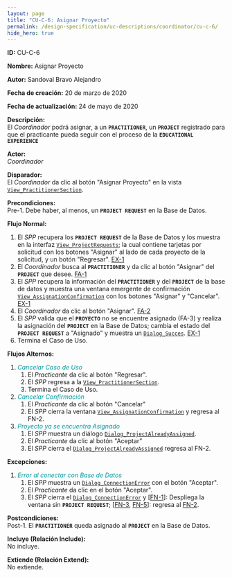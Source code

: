 ```yaml
---
layout: page
title: "CU-C-6: Asignar Proyecto"
permalink: /design-specification/uc-descriptions/coordinator/cu-c-6/
hide_hero: true
---
```

<style>
   a.disabled {
      color: #03989E;
      pointer-events: none;
      cursor: default;
   }
</style>

**ID:** CU-C-6

**Nombre:** Asignar Proyecto

**Autor:** Sandoval Bravo Alejandro

**Fecha de creación:** 20 de marzo de 2020

**Fecha de actualización:** 24 de mayo de 2020

**Descripción:**  
El *Coordinador* podrá asignar, a un **`PRACTITIONER`**, un **`PROJECT`** registrado para que el practicante pueda seguir con el proceso de la **`EDUCATIONAL EXPERIENCE`**

**Actor:**  
*Coordinador*

**Disparador:**  
El *Coordinador* da clic al botón "Asignar Proyecto" en la vista [`View_PractitionerSection`][VPSE].

**Precondiciones:**  
Pre-1. Debe haber, al menos, un **`PROJECT REQUEST`** en la Base de Datos.

**Flujo Normal:**
  1. El <a id="fn_1"></a> *SPP* recupera los **`PROJECT REQUEST`** de la Base de Datos y los muestra en la interfaz [`View_ProjectRequests`][VPRE]; la cual contiene tarjetas por solicitud con los botones "Asignar" al lado de cada proyecto de la solicitud, y un botón "Regresar". <a href="#ex_1">EX-1</a>
  2. El <a id="fn_2"></a> *Coordinador* busca al **`PRACTITIONER`** y da clic al botón "Asignar" del **`PROJECT`** que desee. <a href="#fa_1">FA-1</a>
  3. El <a id="fn_3"></a> *SPP* recupera la información del **`PRACTITIONER`** y del **`PROJECT`** de la base de datos y muestra una ventana emergente de confirmación [`View_AssignationConfirmation`][VACO] con los botones "Asignar" y "Cancelar". <a href="#ex_1">EX-1</a>
  4. El *Coordinador* da clic al botón "Asignar". <a href="#fa_2">FA-2</a>
  5. El <a id="fn_5"></a> *SPP* valida que el **`PROYECTO`** no se encuentre asignado (FA-3) y realiza la asignación del **`PROJECT`** en la Base de Datos; cambia el estado del **`PROJECT REQUEST`** a "Asignado" y muestra un [`Dialog_Succes`][DLSU]. <a href="#ex_1">EX-1</a>
  6. Termina el Caso de Uso.

**Flujos Alternos:**
  1. <a id="fa_1" class="disabled"><i>Cancelar Caso de Uso</i></a>
     1. El *Practicante* da clic al botón "Regresar".
     2. El *SPP* regresa a la [`View_PractitionerSection`][VPSE].
     3. Termina el Caso de Uso.
  2. <a id="fa_2" class="disabled"><i>Cancelar Confirmación</i></a>
     1. El *Practicante* da clic al botón "Cancelar"
     2. El *SPP* cierra la ventana [`View_AssignationConfirmation`][VACO] y regresa al FN-2.
  3. <a id="fa_3" class="disabled"><i>Proyecto ya se encuentra Asignado</i></a>
     1. El *SPP* muestra un diálogo [`Dialog_ProjectAlreadyAssigned`][DLAA].
     2. El *Practicante* da clic al botón "Aceptar"
     3. El *SPP* cierra el [`Dialog_ProjectAlreadyAssigned`][DLAA] regresa al FN-2.

**Excepciones:**
   1. <a id="ex_1" class="disabled"><i>Error al conectar con Base de Datos</i></a>
      1. El *SPP* muestra un [`Dialog_ConnectionError`][DLCE] con el botón "Aceptar".
      2. El *Practicante* da clic en el botón "Aceptar".
      3. El *SPP* cierra el [`Dialog_ConnectionError`][DLCE] y [<a href="#fn_1">FN-1</a>]: Despliega la ventana sin **`PROJECT REQUEST`**; [<a href="#fn_3">FN-3</a>, <a href="#fn_5">FN-5</a>]: regresa al <a href="#fn_2">FN-2</a>.


**Postcondiciones:**  
Post-1. El **`PRACTITIONER`** queda asignado al **`PROJECT`** en la Base de Datos.

**Incluye (Relación Include):**  
No incluye.

**Extiende (Relación Extend):**  
No extiende.

[VPSE]: https://raw.githubusercontent.com/Phalord/PracticasProfesionales/gh-pages/assets/imgs/prototypes/coordinator/View_PractitionerSection.png "`View_PractitionerSection` Prototype"
[VPRE]: https://raw.githubusercontent.com/Phalord/PracticasProfesionales/gh-pages/assets/imgs/prototypes/coordinator/View_ProjectRequests.png "`View_ProjectRequests` Prototype"
[VACO]: https://raw.githubusercontent.com/Phalord/PracticasProfesionales/gh-pages/assets/imgs/prototypes/coordinator/View_AssignationConfirmation.png "`View_AssignationConfirmation` Prototype"
[DLSU]: https://raw.githubusercontent.com/Phalord/PracticasProfesionales/gh-pages/assets/imgs/prototypes/generals/Dialog_Success.png "`Dialog_Success` Prototype"
[DLAA]: https://raw.githubusercontent.com/Phalord/PracticasProfesionales/gh-pages/assets/imgs/prototypes/coordinator/Dialog_ProjectAlreadyAssigned.png "`Dialog_ProjectAlreadyAssigned` Prototype"
[DLCE]: https://raw.githubusercontent.com/Phalord/PracticasProfesionales/gh-pages/assets/imgs/prototypes/generals/Dialog_ConnectionError.png "`Dialog_ConnectionError` Prototype"